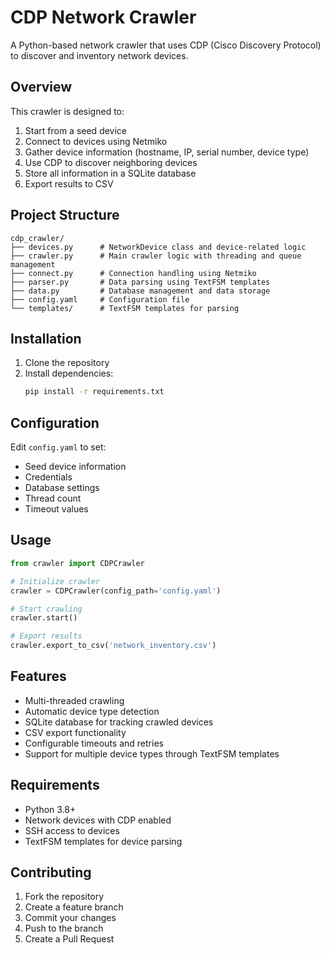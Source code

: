 # CDP Network Crawler

A Python-based network crawler that uses CDP (Cisco Discovery Protocol) to discover and inventory network devices.

## Overview

This crawler is designed to:
1. Start from a seed device
2. Connect to devices using Netmiko
3. Gather device information (hostname, IP, serial number, device type)
4. Use CDP to discover neighboring devices
5. Store all information in a SQLite database
6. Export results to CSV

## Project Structure

```
cdp_crawler/
├── devices.py      # NetworkDevice class and device-related logic
├── crawler.py      # Main crawler logic with threading and queue management
├── connect.py      # Connection handling using Netmiko
├── parser.py       # Data parsing using TextFSM templates
├── data.py         # Database management and data storage
├── config.yaml     # Configuration file
└── templates/      # TextFSM templates for parsing
```

## Installation

1. Clone the repository
2. Install dependencies:
   ```bash
   pip install -r requirements.txt
   ```

## Configuration

Edit `config.yaml` to set:
- Seed device information
- Credentials
- Database settings
- Thread count
- Timeout values

## Usage

```python
from crawler import CDPCrawler

# Initialize crawler
crawler = CDPCrawler(config_path='config.yaml')

# Start crawling
crawler.start()

# Export results
crawler.export_to_csv('network_inventory.csv')
```

## Features

- Multi-threaded crawling
- Automatic device type detection
- SQLite database for tracking crawled devices
- CSV export functionality
- Configurable timeouts and retries
- Support for multiple device types through TextFSM templates

## Requirements

- Python 3.8+
- Network devices with CDP enabled
- SSH access to devices
- TextFSM templates for device parsing

## Contributing

1. Fork the repository
2. Create a feature branch
3. Commit your changes
4. Push to the branch
5. Create a Pull Request 